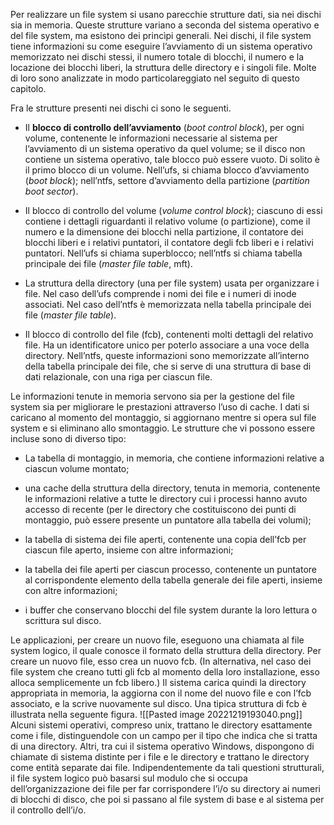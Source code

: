 Per realizzare un file system si usano parecchie strutture dati, sia nei dischi sia in memoria. 
Queste strutture variano a seconda del sistema operativo e del file system, ma esistono dei princìpi generali. 
Nei dischi, il file system tiene informazioni su come eseguire l’avviamento di un sistema operativo memorizzato nei dischi stessi, il numero totale di blocchi, il numero e la locazione dei blocchi liberi, la struttura delle directory e i singoli file.
Molte di loro sono analizzate in modo particolareggiato nel seguito di questo capitolo.

Fra le strutture presenti nei dischi ci sono le seguenti.
-   Il **blocco di controllo dell’avviamento** (_boot control block_), 
	per ogni volume, contenente le informazioni necessarie al sistema per l’avviamento di un sistema operativo da quel volume; se il disco non contiene un sistema operativo, tale blocco può essere vuoto. 
	Di solito è il primo blocco di un volume.
	Nell’ufs, si chiama blocco d’avviamento (_boot block_); nell’ntfs, settore d’avviamento della partizione (_partition boot sector_).
	 
-   Il blocco di controllo del volume (_volume control block_); 
	ciascuno di essi contiene i dettagli riguardanti il relativo volume (o partizione), come il numero e la dimensione dei blocchi nella partizione, il contatore dei blocchi liberi e i relativi puntatori, il contatore degli fcb liberi e i relativi puntatori. Nell’ufs si chiama superblocco; nell’ntfs si chiama tabella principale dei file (_master file table_, mft).
	
-   La struttura della directory (una per file system) usata per organizzare i file. 
	Nel caso dell’ufs comprende i nomi dei file e i numeri di inode associati. Nel caso dell’ntfs è memorizzata nella tabella principale dei file (_master file table_).
	
-   Il blocco di controllo del file (fcb),
	contenenti molti dettagli del relativo file. Ha un identificatore unico per poterlo associare a una voce della directory. Nell’ntfs, queste informazioni sono memorizzate all’interno della tabella principale dei file, che si serve di una struttura di base di dati relazionale, con una riga per ciascun file.

Le informazioni tenute in memoria servono sia per la gestione del file system sia per migliorare le prestazioni attraverso l’uso di cache. I dati si caricano al momento del montaggio, si aggiornano mentre si opera sul file system e si eliminano allo smontaggio. Le strutture che vi possono essere incluse sono di diverso tipo:
-   La tabella di montaggio, 
	in memoria, che contiene informazioni relative a ciascun volume montato;
    
-   una cache della struttura della directory, 
	tenuta in memoria, contenente le informazioni relative a tutte le directory cui i processi hanno avuto accesso di recente (per le directory che costituiscono dei punti di montaggio, può essere presente un puntatore alla tabella dei volumi);
    
-   la tabella di sistema dei file aperti, 
	contenente una copia dell’fcb per ciascun file aperto, insieme con altre informazioni;
    
-   la tabella dei file aperti per ciascun processo, 
	contenente un puntatore al corrispondente elemento della tabella generale dei file aperti, insieme con altre informazioni;
    
-   i buffer che conservano blocchi del file system durante la loro lettura o scrittura sul disco.

Le applicazioni, per creare un nuovo file, eseguono una chiamata al file system logico, il quale conosce il formato della struttura della directory. 
Per creare un nuovo file, esso crea un nuovo fcb. (In alternativa, nel caso dei file system che creano tutti gli fcb al momento della loro installazione, esso alloca semplicemente un fcb libero.) 
Il sistema carica quindi la directory appropriata in memoria, la aggiorna con il nome del nuovo file e con l’fcb associato, e la scrive nuovamente sul disco. 
Una tipica struttura di fcb è illustrata nella seguente figura.
![[Pasted image 20221219193040.png]]
Alcuni sistemi operativi, compreso unix, trattano le directory esattamente come i file, distinguendole con un campo per il tipo che indica che si tratta di una directory. Altri, tra cui il sistema operativo Windows, dispongono di chiamate di sistema distinte per i file e le directory e trattano le directory come entità separate dai file.
Indipendentemente da tali questioni strutturali, il file system logico può basarsi sul modulo che si occupa dell’organizzazione dei file per far corrispondere l’i/o su directory ai numeri di blocchi di disco, che poi si passano al file system di base e al sistema per il controllo dell’i/o.